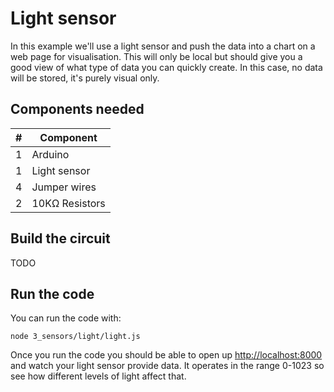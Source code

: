 # Light sensor

In this example we'll use a light sensor and push the data into a chart on a
web page for visualisation. This will only be local but should give you a good
view of what type of data you can quickly create. In this case, no data will be
stored, it's purely visual only.

## Components needed

| # | Component         |
|---|-------------------|
| 1 | Arduino           |
| 1 | Light sensor      |
| 4 | Jumper wires      |
| 2 | 10KΩ Resistors    |

## Build the circuit

TODO

## Run the code

You can run the code with:

```
node 3_sensors/light/light.js
```

Once you run the code you should be able to open up [http://localhost:8000](http://localhost:8000)
and watch your light sensor provide data. It operates in the range 0-1023 so
see how different levels of light affect that.


